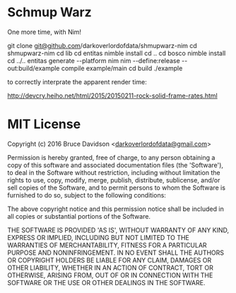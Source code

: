 # Schmup Warz

One more time, with Nim!

git clone git@github.com/darkoverlordofdata/shmupwarz-nim
cd shmupwarz-nim
cd lib
cd entitas
nimble install
cd ..
cd bosco
nimble install
cd ../..
entitas generate --platform nim
nim --define:release --out:build/example compile example/main
cd build
./example

to correctly interprate the apparent render time:

http://devcry.heiho.net/html/2015/20150211-rock-solid-frame-rates.html



# MIT License

Copyright (c) 2016 Bruce Davidson &lt;darkoverlordofdata@gmail.com&gt;

Permission is hereby granted, free of charge, to any person obtaining
a copy of this software and associated documentation files (the
'Software'), to deal in the Software without restriction, including
without limitation the rights to use, copy, modify, merge, publish,
distribute, sublicense, and/or sell copies of the Software, and to
permit persons to whom the Software is furnished to do so, subject to
the following conditions:

The above copyright notice and this permission notice shall be
included in all copies or substantial portions of the Software.

THE SOFTWARE IS PROVIDED 'AS IS', WITHOUT WARRANTY OF ANY KIND,
EXPRESS OR IMPLIED, INCLUDING BUT NOT LIMITED TO THE WARRANTIES OF
MERCHANTABILITY, FITNESS FOR A PARTICULAR PURPOSE AND NONINFRINGEMENT.
IN NO EVENT SHALL THE AUTHORS OR COPYRIGHT HOLDERS BE LIABLE FOR ANY
CLAIM, DAMAGES OR OTHER LIABILITY, WHETHER IN AN ACTION OF CONTRACT,
TORT OR OTHERWISE, ARISING FROM, OUT OF OR IN CONNECTION WITH THE
SOFTWARE OR THE USE OR OTHER DEALINGS IN THE SOFTWARE.
